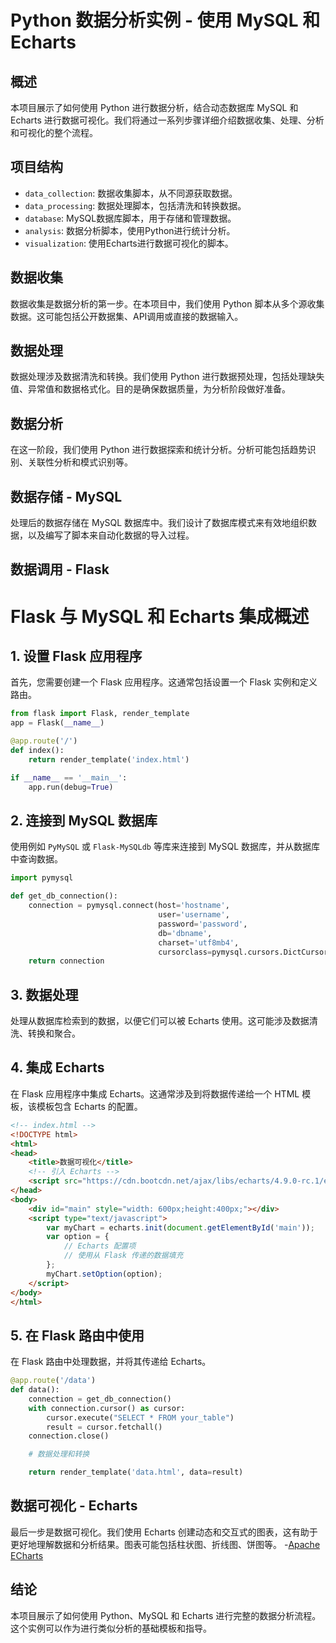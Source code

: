 
# Python 数据分析实例 - 使用 MySQL 和 Echarts

## 概述

本项目展示了如何使用 Python 进行数据分析，结合动态数据库 MySQL 和 Echarts 进行数据可视化。我们将通过一系列步骤详细介绍数据收集、处理、分析和可视化的整个流程。

## 项目结构

- `data_collection`: 数据收集脚本，从不同源获取数据。
- `data_processing`: 数据处理脚本，包括清洗和转换数据。
- `database`: MySQL数据库脚本，用于存储和管理数据。
- `analysis`: 数据分析脚本，使用Python进行统计分析。
- `visualization`: 使用Echarts进行数据可视化的脚本。

## 数据收集

数据收集是数据分析的第一步。在本项目中，我们使用 Python 脚本从多个源收集数据。这可能包括公开数据集、API调用或直接的数据输入。

## 数据处理

数据处理涉及数据清洗和转换。我们使用 Python 进行数据预处理，包括处理缺失值、异常值和数据格式化。目的是确保数据质量，为分析阶段做好准备。

## 数据分析

在这一阶段，我们使用 Python 进行数据探索和统计分析。分析可能包括趋势识别、关联性分析和模式识别等。

## 数据存储 - MySQL

处理后的数据存储在 MySQL 数据库中。我们设计了数据库模式来有效地组织数据，以及编写了脚本来自动化数据的导入过程。

## 数据调用 - Flask

# Flask 与 MySQL 和 Echarts 集成概述

## 1. 设置 Flask 应用程序

首先，您需要创建一个 Flask 应用程序。这通常包括设置一个 Flask 实例和定义路由。

```python
from flask import Flask, render_template
app = Flask(__name__)

@app.route('/')
def index():
    return render_template('index.html')

if __name__ == '__main__':
    app.run(debug=True)
```

## 2. 连接到 MySQL 数据库

使用例如 `PyMySQL` 或 `Flask-MySQLdb` 等库来连接到 MySQL 数据库，并从数据库中查询数据。

```python
import pymysql

def get_db_connection():
    connection = pymysql.connect(host='hostname',
                                 user='username',
                                 password='password',
                                 db='dbname',
                                 charset='utf8mb4',
                                 cursorclass=pymysql.cursors.DictCursor)
    return connection
```

## 3. 数据处理

处理从数据库检索到的数据，以便它们可以被 Echarts 使用。这可能涉及数据清洗、转换和聚合。

## 4. 集成 Echarts

在 Flask 应用程序中集成 Echarts。这通常涉及到将数据传递给一个 HTML 模板，该模板包含 Echarts 的配置。

```html
<!-- index.html -->
<!DOCTYPE html>
<html>
<head>
    <title>数据可视化</title>
    <!-- 引入 Echarts -->
    <script src="https://cdn.bootcdn.net/ajax/libs/echarts/4.9.0-rc.1/echarts.min.js"></script>
</head>
<body>
    <div id="main" style="width: 600px;height:400px;"></div>
    <script type="text/javascript">
        var myChart = echarts.init(document.getElementById('main'));
        var option = {
            // Echarts 配置项
            // 使用从 Flask 传递的数据填充
        };
        myChart.setOption(option);
    </script>
</body>
</html>
```

## 5. 在 Flask 路由中使用

在 Flask 路由中处理数据，并将其传递给 Echarts。

```python
@app.route('/data')
def data():
    connection = get_db_connection()
    with connection.cursor() as cursor:
        cursor.execute("SELECT * FROM your_table")
        result = cursor.fetchall()
    connection.close()

    # 数据处理和转换

    return render_template('data.html', data=result)
```

## 数据可视化 - Echarts

最后一步是数据可视化。我们使用 Echarts 创建动态和交互式的图表，这有助于更好地理解数据和分析结果。图表可能包括柱状图、折线图、饼图等。
-[Apache ECharts](https://echarts.apache.org/zh/index.html)

## 结论

本项目展示了如何使用 Python、MySQL 和 Echarts 进行完整的数据分析流程。这个实例可以作为进行类似分析的基础模板和指导。
